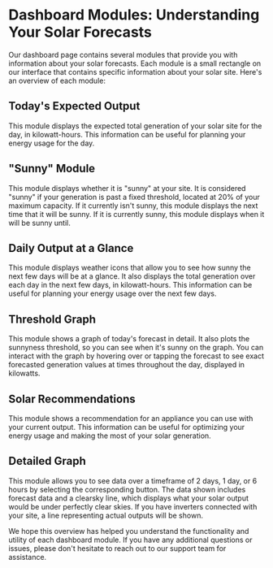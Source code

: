 # Dashboard Modules: Understanding Your Solar Forecasts

Our dashboard page contains several modules that provide you with information about your solar forecasts. Each module is a small rectangle on our interface that contains specific information about your solar site. Here's an overview of each module:

## Today's Expected Output

This module displays the expected total generation of your solar site for the day, in kilowatt-hours. This information can be useful for planning your energy usage for the day.

## "Sunny" Module

This module displays whether it is "sunny" at your site. It is considered "sunny" if your generation is past a fixed threshold, located at 20% of your maximum capacity. If it currently isn't sunny, this module displays the next time that it will be sunny. If it is currently sunny, this module displays when it will be sunny until.

## Daily Output at a Glance

This module displays weather icons that allow you to see how sunny the next few days will be at a glance. It also displays the total generation over each day in the next few days, in kilowatt-hours. This information can be useful for planning your energy usage over the next few days.

## Threshold Graph

This module shows a graph of today's forecast in detail. It also plots the sunnyness threshold, so you can see when it's sunny on the graph. You can interact with the graph by hovering over or tapping the forecast to see exact forecasted generation values at times throughout the day, displayed in kilowatts.

## Solar Recommendations

This module shows a recommendation for an appliance you can use with your current output. This information can be useful for optimizing your energy usage and making the most of your solar generation.

## Detailed Graph

This module allows you to see data over a timeframe of 2 days, 1 day, or 6 hours by selecting the corresponding button. The data shown includes forecast data and a clearsky line, which displays what your solar output would be under perfectly clear skies. If you have inverters connected with your site, a line representing actual outputs will be shown.

We hope this overview has helped you understand the functionality and utility of each dashboard module. If you have any additional questions or issues, please don't hesitate to reach out to our support team for assistance.